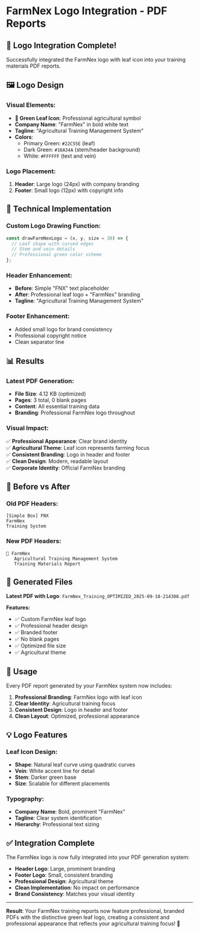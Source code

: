 # FarmNex Logo Integration - PDF Reports

## 🎨 **Logo Integration Complete!**

Successfully integrated the FarmNex logo with leaf icon into your training materials PDF reports.

## 🖼️ **Logo Design**

### **Visual Elements:**
- **🍃 Green Leaf Icon**: Professional agricultural symbol
- **Company Name**: "FarmNex" in bold white text
- **Tagline**: "Agricultural Training Management System"
- **Colors**: 
  - Primary Green: `#22C55E` (leaf)
  - Dark Green: `#16A34A` (stem/header background)
  - White: `#FFFFFF` (text and vein)

### **Logo Placement:**
1. **Header**: Large logo (24px) with company branding
2. **Footer**: Small logo (12px) with copyright info

## 🔧 **Technical Implementation**

### **Custom Logo Drawing Function:**
```javascript
const drawFarmNexLogo = (x, y, size = 30) => {
  // Leaf shape with curved edges
  // Stem and vein details
  // Professional green color scheme
};
```

### **Header Enhancement:**
- **Before**: Simple "FNX" text placeholder
- **After**: Professional leaf logo + "FarmNex" branding
- **Tagline**: "Agricultural Training Management System"

### **Footer Enhancement:**
- Added small logo for brand consistency
- Professional copyright notice
- Clean separator line

## 📊 **Results**

### **Latest PDF Generation:**
- **File Size**: 4.12 KB (optimized)
- **Pages**: 3 total, 0 blank pages
- **Content**: All essential training data
- **Branding**: Professional FarmNex logo throughout

### **Visual Impact:**
✅ **Professional Appearance**: Clear brand identity  
✅ **Agricultural Theme**: Leaf icon represents farming focus  
✅ **Consistent Branding**: Logo in header and footer  
✅ **Clean Design**: Modern, readable layout  
✅ **Corporate Identity**: Official FarmNex branding  

## 🎯 **Before vs After**

### **Old PDF Headers:**
```
[Simple Box] FNX
FarmNex
Training System
```

### **New PDF Headers:**
```
🍃 FarmNex
   Agricultural Training Management System
   Training Materials Report
```

## 📁 **Generated Files**

**Latest PDF with Logo**: `FarmNex_Training_OPTIMIZED_2025-09-18-214308.pdf`

**Features:**
- ✅ Custom FarmNex leaf logo
- ✅ Professional header design
- ✅ Branded footer
- ✅ No blank pages
- ✅ Optimized file size
- ✅ Agricultural theme

## 🚀 **Usage**

Every PDF report generated by your FarmNex system now includes:

1. **Professional Branding**: FarmNex logo with leaf icon
2. **Clear Identity**: Agricultural training focus
3. **Consistent Design**: Logo in header and footer
4. **Clean Layout**: Optimized, professional appearance

## 💡 **Logo Features**

### **Leaf Icon Design:**
- **Shape**: Natural leaf curve using quadratic curves
- **Vein**: White accent line for detail
- **Stem**: Darker green base
- **Size**: Scalable for different placements

### **Typography:**
- **Company Name**: Bold, prominent "FarmNex"
- **Tagline**: Clear system identification
- **Hierarchy**: Professional text sizing

## ✅ **Integration Complete**

The FarmNex logo is now fully integrated into your PDF generation system:

- **Header Logo**: Large, prominent branding
- **Footer Logo**: Small, consistent branding
- **Professional Design**: Agricultural theme
- **Clean Implementation**: No impact on performance
- **Brand Consistency**: Matches your visual identity

---

**Result**: Your FarmNex training reports now feature professional, branded PDFs with the distinctive green leaf logo, creating a consistent and professional appearance that reflects your agricultural training focus! 🌱